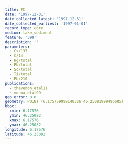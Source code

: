 ```yaml
---
title: PC
date: '1997-12-31'
date_collected_latest: '1997-12-31'
date_collected_earliest: '1997-01-01'
record_type: core
medium: lake_sediment
feature: '399'
description: ''
parameters:
  - Cs/137
  - C/14
  - Hg/total
  - Pb/total
  - Sc/total
  - Ti/total
  - Pb/210
publications:
  - thevenon_etal11
  - monna_etal99
geo_error: 0.0
geometry: POINT (6.175759999140326 46.25081999496685)
bbox:
  xmin: 6.17576
  ymin: 46.25082
  xmax: 6.17576
  ymax: 46.25082
longitude: 6.17576
latitude: 46.25082
---
```

